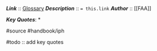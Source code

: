***Link***      :: [Glossary](https://www.faa.gov/sites/faa.gov/files/regulations_policies/handbooks_manuals/aviation/instrument_procedures_handbook/FAA-H-8083-16B_Glossary.pdf)
***Description***      :: `= this.link`
***Author*** :: [[FAA]]

***Key Quotes***:
* 

#source #handbook/iph 

#todo :: add key quotes
